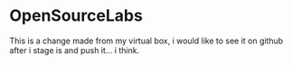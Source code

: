 # OpenSourceLabs

This is a change made from my virtual box, i would like to see it on github after i stage is and push it... i think.


